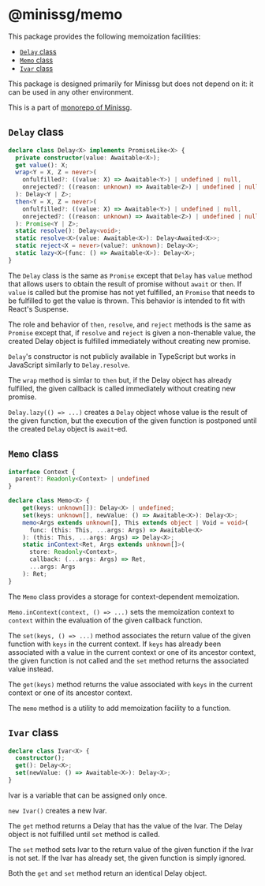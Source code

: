 # @minissg/memo

This package provides the following memoization facilities:

* [`Delay` class](#delay-class)
* [`Memo` class](#memoization)
* [`Ivar` class](#ivar-class)

This package is designed primarily for Minissg but does not depend on it:
it can be used in any other environment.

This is a part of
[monorepo of Minissg](https://github.com/uenoB/minissg).

## `Delay` class

```typescript
declare class Delay<X> implements PromiseLike<X> {
  private constructor(value: Awaitable<X>);
  get value(): X;
  wrap<Y = X, Z = never>(
    onfulfilled?: ((value: X) => Awaitable<Y>) | undefined | null,
    onrejected?: ((reason: unknown) => Awaitable<Z>) | undefined | null
  ): Delay<Y | Z>;
  then<Y = X, Z = never>(
    onfulfilled?: ((value: X) => Awaitable<Y>) | undefined | null,
    onrejected?: ((reason: unknown) => Awaitable<Z>) | undefined | null
  ): Promise<Y | Z>;
  static resolve(): Delay<void>;
  static resolve<X>(value: Awaitable<X>): Delay<Awaited<X>>;
  static reject<X = never>(value?: unknown): Delay<X>;
  static lazy<X>(func: () => Awaitable<X>): Delay<X>;
}
```

The `Delay` class is the same as `Promise` except that `Delay` has `value`
method that allows users to obtain the result of promise without `await` or
`then`.
If `value` is called but the promise has not yet fulfilled, an `Promise`
that needs to be fulfilled to get the value is thrown.
This behavior is intended to fit with React's Suspense.

The role and behavior of `then`, `resolve`, and `reject` methods is
the same as `Promise` except that, if `resolve` and `reject` is given a
non-thenable value, the created Delay object is fulfilled immediately without
creating new promise.

`Delay`'s constructor is not publicly available in TypeScript
but works in JavaScript similarly to `Delay.resolve`.

The `wrap` method is simlar to `then` but, if the Delay object has already
fulfilled, the given callback is called immediately without creating new
promise.

`Delay.lazy(() => ...)` creates a `Delay` object whose value is the result of
the given function, but the execution of the given function is postponed until
the created `Delay` object is `await`-ed.

## `Memo` class

```typescript
interface Context {
  parent?: Readonly<Context> | undefined
}

declare class Memo<X> {
    get(keys: unknown[]): Delay<X> | undefined;
    set(keys: unknown[], newValue: () => Awaitable<X>): Delay<X>;
    memo<Args extends unknown[], This extends object | Void = void>(
      func: (this: This, ...args: Args) => Awaitable<X>
    ): (this: This, ...args: Args) => Delay<X>;
    static inContext<Ret, Args extends unknown[]>(
      store: Readonly<Context>,
      callback: (...args: Args) => Ret,
      ...args: Args
    ): Ret;
}
```

The `Memo` class provides a storage for context-dependent memoization.

`Memo.inContext(context, () => ...)` sets the memoization context to
`context` within the evaluation of the given callback function.

The `set(keys, () => ...)` method associates the return value of the given
function with `keys` in the current context.
If `keys` has already been associated with a value in the current context
or one of its ancestor context, the given function is not called and the
`set` method returns the associated value instead.

The `get(keys)` method returns the value associated with `keys` in the
current context or one of its ancestor context.

The `memo` method is a utility to add memoization facility to a function.

## `Ivar` class

``` typescript
declare class Ivar<X> {
  constructor();
  get(): Delay<X>;
  set(newValue: () => Awaitable<X>): Delay<X>;
}
```

Ivar is a variable that can be assigned only once.

`new Ivar()` creates a new Ivar.

The `get` method returns a Delay that has the value of the Ivar.
The Delay object is not fulfilled until `set` method is called.

The `set` method sets Ivar to the return value of the given function
if the Ivar is not set.
If the Ivar has already set, the given function is simply ignored.

Both the `get` and `set` method return an identical Delay object.
